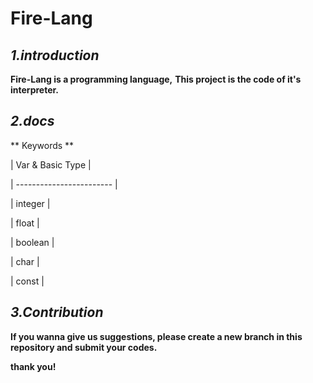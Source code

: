 # Fire-Lang



## *1.introduction*

__Fire-Lang is a programming language,__
__This project is the code of it's interpreter.__

## *2.docs*

** Keywords **



| Var & Basic Type |

| ------------------------ |

| integer                  |

| float                       |

| boolean                |

| char                       |

| const                     |

## *3.Contribution*

__If you wanna give us suggestions, please create a new branch in this repository and submit your codes.__

__thank you!__

